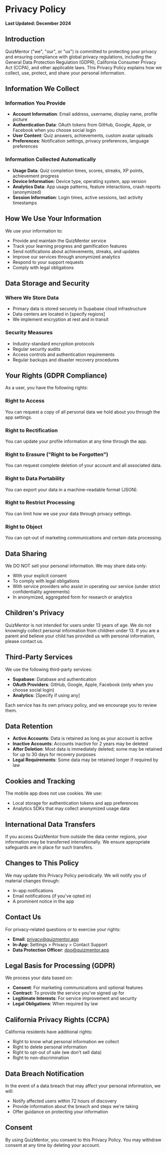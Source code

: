 # Privacy Policy

**Last Updated: December 2024**

## Introduction

QuizMentor ("we", "our", or "us") is committed to protecting your privacy and ensuring compliance with global privacy regulations, including the General Data Protection Regulation (GDPR), California Consumer Privacy Act (CCPA), and other applicable laws. This Privacy Policy explains how we collect, use, protect, and share your personal information.

## Information We Collect

### Information You Provide

- **Account Information**: Email address, username, display name, profile picture
- **Authentication Data**: OAuth tokens from GitHub, Google, Apple, or Facebook when you choose social login
- **User Content**: Quiz answers, achievements, custom avatar uploads
- **Preferences**: Notification settings, privacy preferences, language preferences

### Information Collected Automatically

- **Usage Data**: Quiz completion times, scores, streaks, XP points, achievement progress
- **Device Information**: Device type, operating system, app version
- **Analytics Data**: App usage patterns, feature interactions, crash reports (anonymized)
- **Session Information**: Login times, active sessions, last activity timestamps

## How We Use Your Information

We use your information to:

- Provide and maintain the QuizMentor service
- Track your learning progress and gamification features
- Send notifications about achievements, streaks, and updates
- Improve our services through anonymized analytics
- Respond to your support requests
- Comply with legal obligations

## Data Storage and Security

### Where We Store Data

- Primary data is stored securely in Supabase cloud infrastructure
- Data centers are located in [specify regions]
- We implement encryption at rest and in transit

### Security Measures

- Industry-standard encryption protocols
- Regular security audits
- Access controls and authentication requirements
- Regular backups and disaster recovery procedures

## Your Rights (GDPR Compliance)

As a user, you have the following rights:

### Right to Access

You can request a copy of all personal data we hold about you through the app settings.

### Right to Rectification

You can update your profile information at any time through the app.

### Right to Erasure ("Right to be Forgotten")

You can request complete deletion of your account and all associated data.

### Right to Data Portability

You can export your data in a machine-readable format (JSON).

### Right to Restrict Processing

You can limit how we use your data through privacy settings.

### Right to Object

You can opt-out of marketing communications and certain data processing.

## Data Sharing

We DO NOT sell your personal information. We may share data only:

- With your explicit consent
- To comply with legal obligations
- With service providers who assist in operating our service (under strict confidentiality agreements)
- In anonymized, aggregated form for research or analytics

## Children's Privacy

QuizMentor is not intended for users under 13 years of age. We do not knowingly collect personal information from children under 13. If you are a parent and believe your child has provided us with personal information, please contact us.

## Third-Party Services

We use the following third-party services:

- **Supabase**: Database and authentication
- **OAuth Providers**: GitHub, Google, Apple, Facebook (only when you choose social login)
- **Analytics**: [Specify if using any]

Each service has its own privacy policy, and we encourage you to review them.

## Data Retention

- **Active Accounts**: Data is retained as long as your account is active
- **Inactive Accounts**: Accounts inactive for 2 years may be deleted
- **After Deletion**: Most data is immediately deleted; some may be retained for up to 30 days for recovery purposes
- **Legal Requirements**: Some data may be retained longer if required by law

## Cookies and Tracking

The mobile app does not use cookies. We use:

- Local storage for authentication tokens and app preferences
- Analytics SDKs that may collect anonymized usage data

## International Data Transfers

If you access QuizMentor from outside the data center regions, your information may be transferred internationally. We ensure appropriate safeguards are in place for such transfers.

## Changes to This Policy

We may update this Privacy Policy periodically. We will notify you of material changes through:

- In-app notifications
- Email notifications (if you've opted in)
- A prominent notice in the app

## Contact Us

For privacy-related questions or to exercise your rights:

- **Email**: privacy@quizmentor.app
- **In-App**: Settings > Privacy > Contact Support
- **Data Protection Officer**: dpo@quizmentor.app

## Legal Basis for Processing (GDPR)

We process your data based on:

- **Consent**: For marketing communications and optional features
- **Contract**: To provide the service you've signed up for
- **Legitimate Interests**: For service improvement and security
- **Legal Obligations**: When required by law

## California Privacy Rights (CCPA)

California residents have additional rights:

- Right to know what personal information we collect
- Right to delete personal information
- Right to opt-out of sale (we don't sell data)
- Right to non-discrimination

## Data Breach Notification

In the event of a data breach that may affect your personal information, we will:

- Notify affected users within 72 hours of discovery
- Provide information about the breach and steps we're taking
- Offer guidance on protecting your information

## Consent

By using QuizMentor, you consent to this Privacy Policy. You may withdraw consent at any time by deleting your account.
